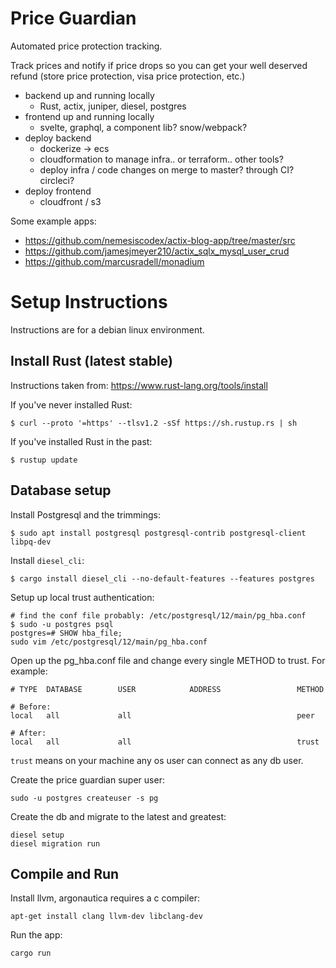 # Price Guardian

Automated price protection tracking.

Track prices and notify if price drops so you can get your well deserved refund (store price protection, visa price protection, etc.)

- backend up and running locally
  - Rust, actix, juniper, diesel, postgres
- frontend up and running locally
  - svelte, graphql, a component lib? snow/webpack?
- deploy backend
  - dockerize -> ecs
  - cloudformation to manage infra.. or terraform.. other tools?
  - deploy infra / code changes on merge to master? through CI? circleci?
- deploy frontend
  - cloudfront / s3

Some example apps:

- https://github.com/nemesiscodex/actix-blog-app/tree/master/src
- https://github.com/jamesjmeyer210/actix_sqlx_mysql_user_crud
- https://github.com/marcusradell/monadium

# Setup Instructions

Instructions are for a debian linux environment.

## Install Rust (latest stable)

Instructions taken from: https://www.rust-lang.org/tools/install

If you've never installed Rust:

```
$ curl --proto '=https' --tlsv1.2 -sSf https://sh.rustup.rs | sh
```

If you've installed Rust in the past:

```
$ rustup update
```

## Database setup

Install Postgresql and the trimmings:

```
$ sudo apt install postgresql postgresql-contrib postgresql-client libpq-dev
```

Install `diesel_cli`:

```
$ cargo install diesel_cli --no-default-features --features postgres
```

Setup up local trust authentication:

```
# find the conf file probably: /etc/postgresql/12/main/pg_hba.conf
$ sudo -u postgres psql
postgres=# SHOW hba_file;
sudo vim /etc/postgresql/12/main/pg_hba.conf
```

Open up the pg_hba.conf file and change every single METHOD to trust. For example:

```
# TYPE  DATABASE        USER            ADDRESS                 METHOD

# Before:
local   all             all                                     peer

# After:
local   all             all                                     trust
```

`trust` means on your machine any os user can connect as any db user.

Create the price guardian super user:

```
sudo -u postgres createuser -s pg
```

Create the db and migrate to the latest and greatest:

```
diesel setup
diesel migration run
```

## Compile and Run

Install llvm, argonautica requires a c compiler:

```
apt-get install clang llvm-dev libclang-dev
```

Run the app:

```
cargo run
```
